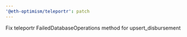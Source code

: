 ```yaml
---
'@eth-optimism/teleportr': patch
---
```


Fix teleportr FailedDatabaseOperations method for upsert_disbursement
